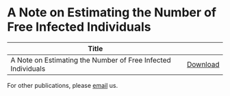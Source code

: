 <h1>A Note on Estimating the Number of Free Infected Individuals</h1>
<table class="table table-hover">
<thead>
<tr class="table-primary">
<th>Title</th>
<th></th>
</tr>
</thead>
<tbody>
<tr class="pages_row">
<td>A Note on Estimating the Number of Free Infected Individuals</td>
<td><a class="btn btn-primary btn-sm" target="_blank" href="{{ site.paper_links.free_infected_individuals }}">Download</a></td>
</tr>
</tbody>
</table>
<p>For other publications, please <a href="mailto:support@philomaths.org">email</a> us.</p>
